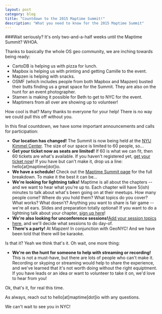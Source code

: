 ```yaml
---
layout: post
category: blog
title: "Countdown to the 2015 Maptime Summit!"
description: "What you need to know for the 2015 Maptime Summit"
---
```


###Wait seriously? It's only two-and-a-half weeks until the Maptime Summit? WHOA. 

Thanks to basically the whole OS geo community, we are inching towards being ready:

<ul>
<li>CartoDB is helping us with pizza for lunch.</li>
<li>Mapbox is helping us with printing and getting Camille to the event.</li>
<li>Mapzen is helping with snacks.</li>
<li>OSMF (which includes people from both Mapbox and Mapzen) busted their butts finding us a great space for the Summit. They are also on the hunt for an event photographer.</li>
<li>Stamen is making it possible for Beth to get to NYC for the event.</li>
<li>Maptimers from all over are showing up to volunteer!</li>
</ul>

How cool is that? Many thanks to everyone for your help! There is no way we could pull this off without you. 

In this final countdown, we have some important announcements and calls for participation:

<ul>
<li><strong>Our location has changed!</strong> The Summit is now being held at the <a href="http://www.nyu.edu/life/resources-and-services/kimmel-center.html">NYU Kimmel Center</a>. The size of our space is limited to 60 people, so...</li>
<li><strong>Get your ticket now as seats are limited!</strong> If 60 is what we can fit, then 60 tickets are what's available. If you haven't registered yet, <a href="http://www.eventbrite.com/e/maptime-summit-tickets-3547327151">get your ticket now</a>! If you have but can't make it, drop us a line: hello[at]maptime[dot]io.</li>
<li><strong>We have a schedule!</strong> Check out the <a href="http://maptime.io/maptime-summit-2015/">Maptime Summit page</a> for the full breakdown. To make it the best it can be...</li>
<li><strong>We're looking for lightning talks!</strong> Maptime is all about the chapters -- and we want to hear what you're up to. Each chapter will have 5(ish) minutes to talk about what's been going on at their meetups. How many people come? Where do you hold them? What topics do you cover? What works? What doesn't? Anything you want to share is fair game -- we're all ears. Slides and preparation totally optional! If you want to do a lightning talk about your chapter, <a href="http://goo.gl/forms/fhvDxq7RVW">sign up here</a>! </li>
<li><strong>We're also looking for unconference sessions!</strong><a href="https://docs.google.com/spreadsheets/d/1erv-qsPf4q7YDR0pJCXkTHJo9SKpFW0yv5FJYklV0Yw/edit?usp=sharing">Add your session topics here</a>, and we'll decide what sessions to do day-of.</li>
<li><strong>There's a party!</strong> At Mapzen! In conjunction with GeoNYC! And we have been told that there will be karaoke. </li>
</ul>

Is that it? Yeah we think that's it. Oh wait, one more thing:

<ul>
<li><strong>We're on the hunt for someone to help with streaming or recording!</strong> This is not a must-have, but there are lots of people who can't make it. Recording or skyping or streaming would help to share the experience, and we've learned that it's not worth doing without the right equiptment. If you have leads or an idea or want to volunteer to take it on, we'd love to hear from you! </li>
</ul>

Ok, that's it, for real this time.

As always, reach out to hello[at]maptime[dot]io with any questions. 

We can't wait to see you in NYC!